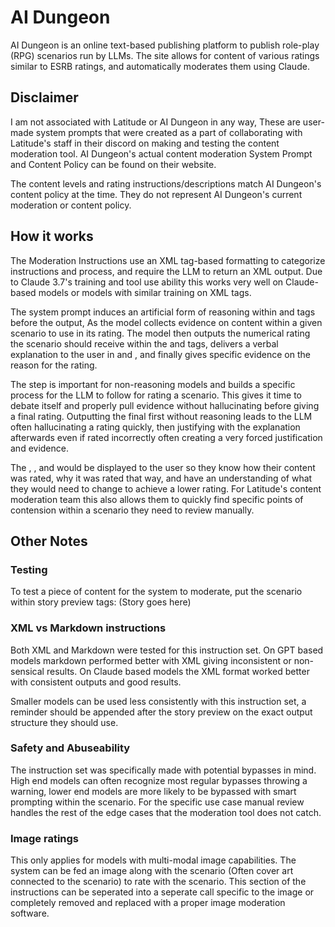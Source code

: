 # AI Dungeon

AI Dungeon is an online text-based publishing platform to publish role-play (RPG) scenarios run by LLMs. The site allows for content of various ratings similar to ESRB ratings, and automatically moderates them using Claude.

## Disclaimer
I am not associated with Latitude or AI Dungeon in any way, These are user-made system prompts that were created as a part of collaborating with Latitude's staff in their discord on making and testing the content moderation tool. AI Dungeon's actual content moderation System Prompt and Content Policy can be found on their website.

The content levels and rating instructions/descriptions match AI Dungeon's content policy at the time. They do not represent AI Dungeon's current moderation or content policy.

## How it works
The Moderation Instructions use an XML tag-based formatting to categorize instructions and process, and require the LLM to return an XML output. Due to Claude 3.7's training and tool use ability this works very well on Claude-based models or models with similar training on XML tags.

The system prompt induces an artificial form of reasoning within <think> and </think> tags before the output, As the model collects evidence on content within a given scenario to use in its rating. The model then outputs the numerical rating the scenario should receive within the <rating> and </rating> tags, delivers a verbal explanation to the user in <explanation> and </explanation>, and finally gives specific evidence on the reason for the rating.

The <think> step is important for non-reasoning models and builds a specific process for the LLM to follow for rating a scenario. This gives it time to debate itself and properly pull evidence without hallucinating before giving a final rating. Outputting the final <rating> first without reasoning leads to the LLM often hallucinating a rating quickly, then justifying with the explanation afterwards even if rated incorrectly often creating a very forced justification and evidence.

The <rating>, <explanation>, and <evidence> would be displayed to the user so they know how their content was rated, why it was rated that way, and have an understanding of what they would need to change to achieve a lower rating. For Latitude's content moderation team this also allows them to quickly find specific points of contension within a scenario they need to review manually.

## Other Notes
### Testing
To test a piece of content for the system to moderate, put the scenario within story preview tags:
<story-preview>
(Story goes here)
</story-preview>

### XML vs Markdown instructions
Both XML and Markdown were tested for this instruction set. On GPT based models markdown performed better with XML giving inconsistent or non-sensical results. On Claude based models the XML format worked better with consistent outputs and good results.

Smaller models can be used less consistently with this instruction set, a reminder should be appended after the story preview on the exact output structure they should use.

### Safety and Abuseability
The instruction set was specifically made with potential bypasses in mind. High end models can often recognize most regular bypasses throwing a warning, lower end models are more likely to be bypassed with smart prompting within the scenario. For the specific use case manual review handles the rest of the edge cases that the moderation tool does not catch.

### Image ratings
This only applies for models with multi-modal image capabilities. The system can be fed an image along with the scenario (Often cover art connected to the scenario) to rate with the scenario. This section of the instructions can be seperated into a seperate call specific to the image or completely removed and replaced with a proper image moderation software.
